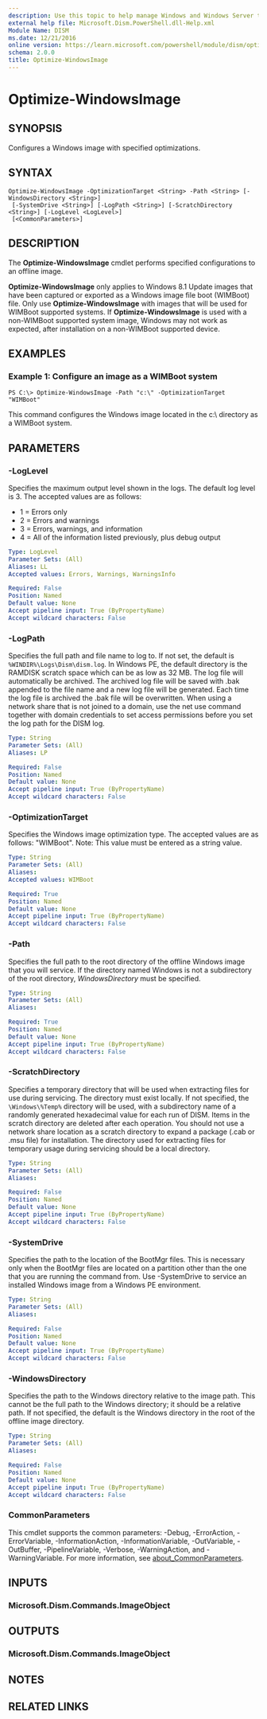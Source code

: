 ```yaml
---
description: Use this topic to help manage Windows and Windows Server technologies with Windows PowerShell.
external help file: Microsoft.Dism.PowerShell.dll-Help.xml
Module Name: DISM
ms.date: 12/21/2016
online version: https://learn.microsoft.com/powershell/module/dism/optimize-windowsimage?view=windowsserver2019-ps&wt.mc_id=ps-gethelp
schema: 2.0.0
title: Optimize-WindowsImage
---
```


# Optimize-WindowsImage

## SYNOPSIS
Configures a Windows image with specified optimizations.

## SYNTAX

```
Optimize-WindowsImage -OptimizationTarget <String> -Path <String> [-WindowsDirectory <String>]
 [-SystemDrive <String>] [-LogPath <String>] [-ScratchDirectory <String>] [-LogLevel <LogLevel>]
 [<CommonParameters>]
```

## DESCRIPTION
The **Optimize-WindowsImage** cmdlet performs specified configurations to an offline image.

**Optimize-WindowsImage** only applies to Windows 8.1 Update images that have been captured or exported as a Windows image file boot (WIMBoot) file.
Only use **Optimize-WindowsImage** with images that will be used for WIMBoot supported systems.
If **Optimize-WindowsImage** is used with a non-WIMBoot supported system image, Windows may not work as expected, after installation on a non-WIMBoot supported device.

## EXAMPLES

### Example 1: Configure an image as a WIMBoot system
```
PS C:\> Optimize-WindowsImage -Path "c:\" -OptimizationTarget "WIMBoot"
```

This command configures the Windows image located in the c:\ directory as a WIMBoot system.

## PARAMETERS

### -LogLevel
Specifies the maximum output level shown in the logs.
The default log level is 3.
The accepted values are as follows:
- 1 = Errors only
- 2 = Errors and warnings
- 3 = Errors, warnings, and information
- 4 = All of the information listed previously, plus debug output

```yaml
Type: LogLevel
Parameter Sets: (All)
Aliases: LL
Accepted values: Errors, Warnings, WarningsInfo

Required: False
Position: Named
Default value: None
Accept pipeline input: True (ByPropertyName)
Accept wildcard characters: False
```

### -LogPath
Specifies the full path and file name to log to.
If not set, the default is `%WINDIR%\Logs\Dism\dism.log`.
In Windows PE, the default directory is the RAMDISK scratch space which can be as low as 32 MB.
The log file will automatically be archived.
The archived log file will be saved with .bak appended to the file name and a new log file will be generated.
Each time the log file is archived the .bak file will be overwritten.
When using a network share that is not joined to a domain, use the net use command together with domain credentials to set access permissions before you set the log path for the DISM log.

```yaml
Type: String
Parameter Sets: (All)
Aliases: LP

Required: False
Position: Named
Default value: None
Accept pipeline input: True (ByPropertyName)
Accept wildcard characters: False
```

### -OptimizationTarget
Specifies the Windows image optimization type.
The accepted values are as follows: "WIMBoot".
Note: This value must be entered as a string value.

```yaml
Type: String
Parameter Sets: (All)
Aliases:
Accepted values: WIMBoot

Required: True
Position: Named
Default value: None
Accept pipeline input: True (ByPropertyName)
Accept wildcard characters: False
```

### -Path
Specifies the full path to the root directory of the offline Windows image that you will service.
If the directory named Windows is not a subdirectory of the root directory, *WindowsDirectory* must be specified.

```yaml
Type: String
Parameter Sets: (All)
Aliases:

Required: True
Position: Named
Default value: None
Accept pipeline input: True (ByPropertyName)
Accept wildcard characters: False
```

### -ScratchDirectory
Specifies a temporary directory that will be used when extracting files for use during servicing.
The directory must exist locally.
If not specified, the `\Windows\%Temp%` directory will be used, with a subdirectory name of a randomly generated hexadecimal value for each run of DISM.
Items in the scratch directory are deleted after each operation.
You should not use a network share location as a scratch directory to expand a package (.cab or .msu file) for installation.
The directory used for extracting files for temporary usage during servicing should be a local directory.

```yaml
Type: String
Parameter Sets: (All)
Aliases:

Required: False
Position: Named
Default value: None
Accept pipeline input: True (ByPropertyName)
Accept wildcard characters: False
```

### -SystemDrive
Specifies the path to the location of the BootMgr files.
This is necessary only when the BootMgr files are located on a partition other than the one that you are running the command from.
Use -SystemDrive to service an installed Windows image from a Windows PE environment.

```yaml
Type: String
Parameter Sets: (All)
Aliases:

Required: False
Position: Named
Default value: None
Accept pipeline input: True (ByPropertyName)
Accept wildcard characters: False
```

### -WindowsDirectory
Specifies the path to the Windows directory relative to the image path.
This cannot be the full path to the Windows directory; it should be a relative path.
If not specified, the default is the Windows directory in the root of the offline image directory.

```yaml
Type: String
Parameter Sets: (All)
Aliases:

Required: False
Position: Named
Default value: None
Accept pipeline input: True (ByPropertyName)
Accept wildcard characters: False
```

### CommonParameters
This cmdlet supports the common parameters: -Debug, -ErrorAction, -ErrorVariable, -InformationAction, -InformationVariable, -OutVariable, -OutBuffer, -PipelineVariable, -Verbose, -WarningAction, and -WarningVariable. For more information, see [about_CommonParameters](https://go.microsoft.com/fwlink/?LinkID=113216).

## INPUTS

### Microsoft.Dism.Commands.ImageObject

## OUTPUTS

### Microsoft.Dism.Commands.ImageObject

## NOTES

## RELATED LINKS

